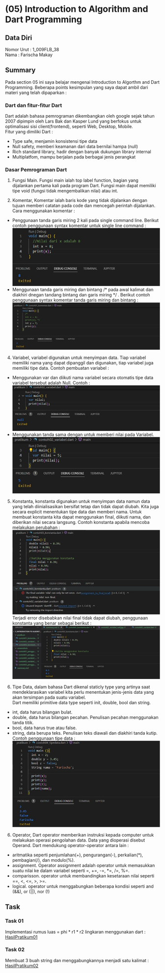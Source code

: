 # (05) Introduction to Algorithm and Dart Programming
## Data Diri
Nomor Urut : 1_009FLB_38 <br>
Nama : Farischa Makay <br>
## Summary
Pada section 05 ini saya belajar mengenai Introduction to Algorthm and Dart Programming. Beberapa points kesimpulan yang saya dapat ambil dari materi yang telah dipaparkan :
### Dart dan fitur-fitur Dart
Dart adalah bahasa pemrograman dikembangkan oleh google sejak tahun 2007 dipimpin oleh Lars Bak dan Kasper Lund yang berfokus untuk optimalisasi sisi client(frontend), seperti Web, Desktop, Mobile. <br>
Fitur yang dimiliki Dart : <br>
- Type safe, menjamin konsistensi tipe data <br>
- Null safety, memberi keamanan dari data bernilai hampa (null) <br>
- Rich standard library, hadir dengan banyak dukungan library internal <br>
- Multiplatfom, mampu berjalan pada berbagai jenis perangkat <br>
### Dasar Pemrograman Dart
1. Fungsi Main. Fungsi main ialah top label function, bagian yang dijalankan pertama kali pada program Dart. Fungsi main dapat memiliki tipe void (fungsi tidak mengembalikan nilai) atau int.

2. Komentar, Komentar ialah baris kode yang tidak dijalankan dengan tujuan memberi catatan pada code dan mencegah perintah dijalankan. <br>
Cara menggunakan komentar :
- Penggunaan tanda garis miring 2 kali pada single command line. Berikut contoh penggunaan syntax komentar untuk single line command :
![contohKomentar01](screenshots/contoh01_penggunaan_komentar_single_line.jpg) 
- Menggunaan tanda garis miring dan bintang /* pada awal kalimat dan diakhiri dnegan tandang bintang dan garis miring */ . Berikut contoh penggunaan syntax komentar tanda garis miring dan bintang :
![contohKomentar02](screenshots/contoh01_penggunaan_komentar_bintang.jpg)

4. Variabel, variabel digunakan untuk menyimpan data. Tiap variabel memiliki nama yang dapat dipanggil dan digunakan, tiap variabel juga memiliki tipe data.
Contoh pembuatan variabel :
- Menggunakan var dan diikuti nama variabel secara otomatis tipe data variabel tersebut adalah Null. Contoh : 
![ContohVariabelNull](screenshots/contoh02_variabel_null.jpg)
- Menggunakan tanda sama dengan untuk memberi nilai pada Variabel.
![ContohVariabelNilai](screenshots/contoh02_variabel_nilai.jpg)

5. Konstanta, konstanta digunakan untuk menyimpan data namun data yang telah diinialisasikan bersifat tetap dan tidak dapat diubah.
Kita juga secara explicit menentukan tipe data dan memberi nama.
Untuk membuat konstanta kita dapat menggunakan final, diikuti nama, dan diberikan nilai secara langsung. Contoh konstanta apabila mencoba melakukan perubahan :
![contohKonstanta](screenshots/contoh03_penggunaan_final.jpg)
Terjadi error disebabkan nilai final tidak dapat diubah, penggunaan konstanta yang benar sebagai berikut :
![ContohKonstantaSesuai](screenshots/contoh03_penggunaan_final_sesuai.jpg)

5. Tipe Data, dalam bahasa Dart dikenal staticly type yang artinya saat mendeklarasikan  variabel kita perlu menentukan jenis-jenis data yang akan tersimpan pada suatu variabel. <br>
Dart memiliki primitive data type seperti init, double, bool dan string. <br>
- int, data harus bilangan bulat. <br>
- double, data harus bilangan pecahan. Penulisan pecahan menggunakan tanda titik. <br>
- bool, data harus true atau false. <br>
- string, data berupa teks. Penulisan teks diawali dan diakhiri tanda kutip. <br>
Contoh penggunaan tipe data :
![ContohPenggunaanTipeData](screenshots/contoh04_penggunaan_tipe_data.jpg)

6. Operator, Dart operator memberikan instruksi kepada computer untuk melakukan operasi pengolahan data. Data yang dioperasi disebut Operand.
Dart mendukung operator-operator antara lain : <br>
- aritmatika seperti penjumlahan(+), pengurangan(-), perkalian(*), pembagian(/), dan modulo(%).  <br>
- assignment. Operator assignment adalah operator untuk memasukkan suatu nilai ke dalam variabel seperti =, +=, -=, *=, /=, %=. <br>
- comparisson. operator untuk membandingkan kesetaraan nilai seperti ==, <, <=, >, >=. <br>
- logical. operator untuk menggabungkan beberapa kondisi seperti and (&&), or (||), nor (!) <br>

## Task
### Task 01
Implementasi rumus luas = phi * r1 * r2 lingkaran menggunakan dart :
[HasilPratikum01](/screenshots/Task01.jpg)

### Task 02
Membuat 3 buah string dan menggabungkannya menjadi satu kalimat :
[HasilPratikum02](/screenshots/Task02.jpg)
